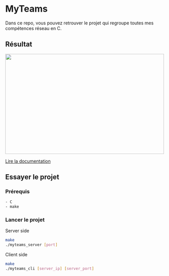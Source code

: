 # MyTeams

Dans ce repo, vous pouvez retrouver le projet qui regroupe toutes mes compétences réseau en C.

## Résultat

<div style="display: flex; flex-wrap: wrap">
    <img src="/images/image.png" width="500" height="315" />
</div>

[Lire la documentation](doc/MyTeams-Protocol-Documentation.pdf)

## Essayer le projet

### Prérequis
```bash
- C
- make
```

### Lancer le projet
Server side
```bash
make
./myteams_server [port]
```

Client side
```bash
make
./myteams_cli [server_ip] [server_port]
```